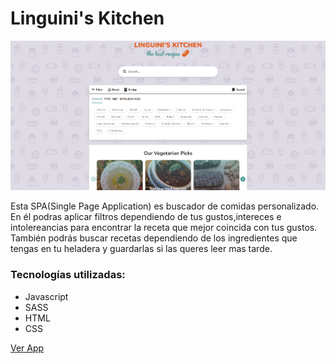 # Linguini's Kitchen

![img](./app/assets/LinguinisKitchenScreen.png)

Esta SPA(Single Page Application) es buscador de comidas personalizado. En él podras aplicar filtros dependiendo de tus gustos,intereces e intolereancias para encontrar la receta que mejor coincida con tus gustos. También podrás buscar recetas dependiendo de los ingredientes que tengas en tu heladera y guardarlas si las queres leer mas tarde.

### Tecnologías utilizadas:
- Javascript
- SASS
- HTML
- CSS

[Ver App](https://romanalvarezz.github.io/La-Scaloneta-Memory-Game/)